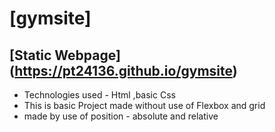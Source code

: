 # [gymsite] 
 ## [Static Webpage] (https://pt24136.github.io/gymsite)
 - Technologies used - Html ,basic Css 
 - This is  basic Project made without use of Flexbox and grid
 - made by use of position - absolute and relative
   
